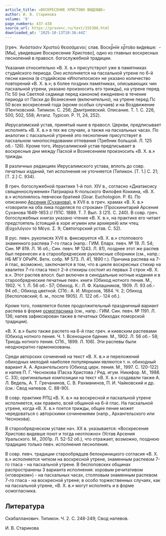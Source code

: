 ```yaml
---
article_title: «ВОСКРЕСЕНИЕ ХРИСТОВО ВИДЕВШЕ»
author: И. В. Старикова
volume: '9'
page_numbers: 437-438
source_url: https://pravenc.ru/text/155308.html
downloaded_at: '2025-10-13T10:36:44Z'
---
```


[греч. ᾿Ανάστασιν Χριστοῦ θεασάμενοι̇; слав. <span class="cu">Воскрⷭ҇нїе</span> <span class="cu">хрⷭ҇то́во</span> <span class="cu">ви́девше:</span>  - [Мы], увидевшие Воскресение Христово], одно из главных воскресных песнопений в правосл. богослужебной традиции.

Указания относительно «В. Х. в.» присутствуют уже в памятниках студийского периода. Оно исполняется на пасхальной утрене по 6-й песни канона (в студийском «Ипотипосисе» не указано количество повторений «В. Х. в.»; в более поздних памятниках, описывающих чин пасхальной утрени, указано произносить его трижды), на утрене перед Пс 50 (на Светлой седмице перед каноном) ежедневно в течение периода от Пасхи до Вознесения (включительно), на утрене перед Пс 50 всех воскресений года (кроме особых случаев) и на Воздвижение (Пентковский. Типикон. С. 256; Дмитриевский. Описание. Т. 1. С. 226, 500, 502, 558; Arranz. Typicon. P. 11, 24, 252).

Иерусалимский устав, принятый ныне в правосл. Церкви, предписывает исполнять «В. Х. в.» в тех же случаях, а также на пасхальных часах. По аналогии с пасхальной утреней это песнопение присутствует в пасхальном чинопоследовании отпевания (Требник большой. Л. 125 об.- 126). Кроме того, Иерусалимский устав предписывает в воскресные дни между Пасхой и Вознесением произносить «В. Х. в.» трижды.

В различных редакциях Иерусалимского устава, вплоть до совр. печатных изданий, тип исполнения не уточняется (Типикон. [Т. 1.] С. 21; [Т. 2.] С. 934).

В греч. богослужебной практике 1-й пол. XIV в., согласно «Диатаксису священнослужения» Патриарха К-польского Филофея Коккина, «В. Х. в.» исполнялось певчески братией (Goar. Euchologion. P. 6). По описанию [Арсения (Суханова)](https://pravenc.ru/text/АРСЕНИЙ.html), в XVII в. в греч. храмах «В. Х. в.» «говорили на оба лика поделяся по строкам» (Проскинитарий Арсения Суханова 1649-1653 // ППС. 1889. Т. 7. Вып. 3 (21). С. 240). В совр. греч. богослужебных книгах указано чтение «В. Х. в.», на практике его читает предстоятель (стоящий в хоре игумен или архиерей) или чтец (Εὐχολόγιον τὸ Μέγα. Σ. 9; Святогорский устав. С. 52).

В рус. певч. рукописях XVII в. фиксируется «В. Х. в.» столпового знаменного распева 7-го гласа (напр.: ГИМ. Епарх. певч. № 19. Л. 54; Син. № 819. Л. 16 об.; Син. певч. № 1243. Л. 81), позднее этот же распев был перенесен и в старообрядческие рукописные сборники (см., напр.: НБ МГУ ОРиРК. Ветк. собр. № 573. Л. 41, 1890 г.). Причина распева на 7-й глас, возможно, заключается в том, что в цикле воскресных стихир на хвалитех 7-го гласа текст 2-й стихиры состоит из первых 3 строк «В. Х. в.». Этот распев впосл. был включен в синодальные нотные издания и в старообрядческие печатные певч. книги (Обиход нотного пения. М., 1902. Ч. 1. Л. 56 об.- 57; Обиход. К.: Л. Ф. Калашников, 1909. Л. 93 об.- 94 об.; Обиход цветной. СПб.: А. И. Морозов, 1884. Ч. 2; Обиход [беспоповский; б. м., после 1905]. Л. 122 об.- 124 об.).

Кроме того, появляется более продолжительный праздничный вариант распева в форме [осмогласника](https://pravenc.ru/text/осмогласника.html) (см., напр.: ГИМ. Син. певч. № 1191. Л. 136; напев зафиксирован также в печатных Обиходах поморской традиции).

«В. Х. в.» было также распето на 6-й глас греч. и киевским распевами (Обиход нотного пения. Ч. 1. Всенощное бдение. М., 1902. Л. 56 об.- 58; Триодь нотного пения. СПб., 1899. Л. 106). Эти распевы были неоднократно гармонизованы.

Среди авторских сочинений на текст «В. Х. в.» и переложений обиходных мелодий наиболее популярными являются т. н. обиходный вариант А. А. Архангельского (Обиход церк. пения. М., 1997. С. 120-122) и напев П. Г. Чеснокова (Пасха Христова / Ред. игум. Никифор. М., 1988. С. 33); оригинальные композиции на текст «В. Х. в.» создавали также А. Л. Ведель, А. Т. Гречанинов, С. В. Рахманинов, П. И. Чайковский и др. (см.: Свод напевов. С. 88-90).

В совр. практике РПЦ «В. Х. в.» на воскресной и пасхальной утрене исполняется, как правило, всей общиной на 6-й глас. На пасхальной утрене, когда «В. Х. в.» поется трижды, общее пение может чередоваться с авторскими сочинениями (напр., Архангельского или Чеснокова).

В старообрядческом уставе нач. XX в. указывается: «Воскресение Христово видевше поют и тогда неотложно» (Устав Арсения Уральского. М., 2001р. Л. 52-52 об.), что отражает, возможно, позднюю традицию только певч. исполнения песнопения.

В совр. певч. традиции старообрядцев белокриницкого согласия «В. Х. в.» исполняется читком на воскресной утрене, знаменным распевом 7-го гласа - на пасхальной утрене. В беспоповских общинах распространены 3 варианта исполнения: хоровым речитативом («говорком») - на пасхальных часах, столповым знаменным распевом 7-го гласа - на воскресной утрене; в особо торжественных случаях, как на пасхальной утрене, «В. Х. в.» могут исполнять и в форме осмогласника.

## Литература

Скабалланович. Типикон. Ч. 2. С. 248-249; Свод напевов.

И. В. Старикова

